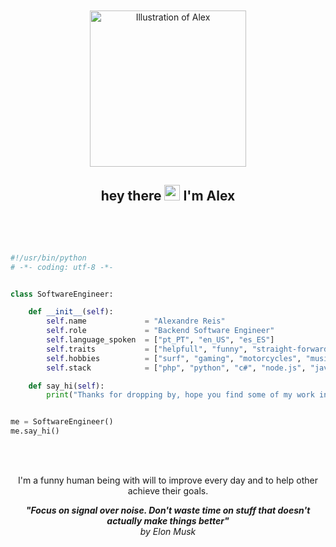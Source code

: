 
  <div align=center>
  <img style="position:relative;padding-top:10px" src="https://raw.githubusercontent.com/ialexreis/ialexreis/refs/heads/master/459651109_8922373864457392_6618530192898359438_n-fotor-ai-art-effects-20241231114206-removebg-preview.png" alt="Illustration of Alex" width=250px  />
  
  
  ## hey there <img src="https://media.giphy.com/media/hvRJCLFzcasrR4ia7z/giphy.gif" width="25px"> I'm Alex 
</div>

<br>
<br>

```python

#!/usr/bin/python
# -*- coding: utf-8 -*-


class SoftwareEngineer:

    def __init__(self):
        self.name             = "Alexandre Reis"
        self.role             = "Backend Software Engineer"
        self.language_spoken  = ["pt_PT", "en_US", "es_ES"]
        self.traits           = ["helpfull", "funny", "straight-forward"]
        self.hobbies          = ["surf", "gaming", "motorcycles", "music"]
        self.stack            = ["php", "python", "c#", "node.js", "java", "typescript"]

    def say_hi(self):
        print("Thanks for dropping by, hope you find some of my work interesting.")


me = SoftwareEngineer()
me.say_hi()

```
<br>
<br>

<div align=center>

I'm a funny human being with will to improve every day and to help other achieve their goals.

**_"Focus on signal over noise. Don't waste time on stuff that doesn't actually make things better"_** <br> 
_by Elon Musk_



</div>

